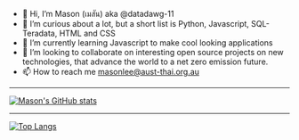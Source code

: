 - 👋 Hi, I’m Mason (เมสัน) aka @datadawg-11
- 👀 I’m curious about a lot, but a short list is Python, Javascript, SQL-Teradata, HTML and CSS
- 🌱 I’m currently learning Javascript to make cool looking applications
- 💞️ I’m looking to collaborate on interesting open source projects on new technologies, that advance the world to a net zero emission future. 
- 📫 How to reach me masonlee@aust-thai.org.au
---


[![Mason's GitHub stats](https://github-readme-stats.vercel.app/api?username=datadawg-11)](https://github.com/datadawg-11/github-readme-stats)


---

[![Top Langs](https://github-readme-stats.vercel.app/api/top-langs/?username=datadawg-11)](https://github.com/datadawg-11/github-readme-stats)

